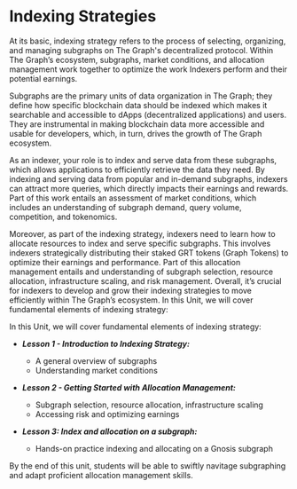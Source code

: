 # Indexing Strategies
At its basic, indexing strategy refers to the process of selecting, organizing, and managing subgraphs on The Graph's decentralized protocol. Within The Graph’s ecosystem, subgraphs, market conditions, and allocation management work together to optimize the work Indexers perform and their potential earnings. 

Subgraphs are the primary units of data organization in The Graph; they define how specific blockchain data should be indexed which makes it searchable and accessible to dApps (decentralized applications) and users. They are instrumental in making blockchain data more accessible and usable for developers, which, in turn, drives the growth of The Graph ecosystem. 

As an indexer, your role is to index and serve data from these subgraphs, which allows applications to efficiently retrieve the data they need. By indexing and serving data from popular and in-demand subgraphs, indexers can attract more queries, which directly impacts their earnings and rewards. Part of this work entails an assessment of market conditions, which includes an understanding of subgraph demand, query volume, competition, and tokenomics. 

Moreover, as part of the indexing strategy, indexers need to learn how to allocate resources to index and serve specific subgraphs. This involves indexers strategically distributing their staked GRT tokens (Graph Tokens) to optimize their earnings and performance. Part of this allocation management entails and understanding of subgraph selection, resource allocation, infrastructure scaling, and risk management.
Overall, it’s crucial for indexers to develop and grow their indexing strategies to move efficiently within The Graph’s ecosystem. 
In this Unit, we will cover fundamental elements of indexing strategy: 

In this Unit, we will cover fundamental elements of indexing strategy: 

- ***Lesson 1 - Introduction to Indexing Strategy:***
    - A general overview of subgraphs
    - Understanding market conditions
      
- ***Lesson 2 - Getting Started with Allocation Management:***
    - Subgraph selection, resource allocation, infrastructure scaling
    - Accessing risk and optimizing earnings

- ***Lesson 3: Index and allocation on a subgraph:***
    - Hands-on practice indexing and allocating on a Gnosis subgraph

By the end of this unit, students will be able to swiftly navitage subgraphing and adapt proficient allocation management skills. 
